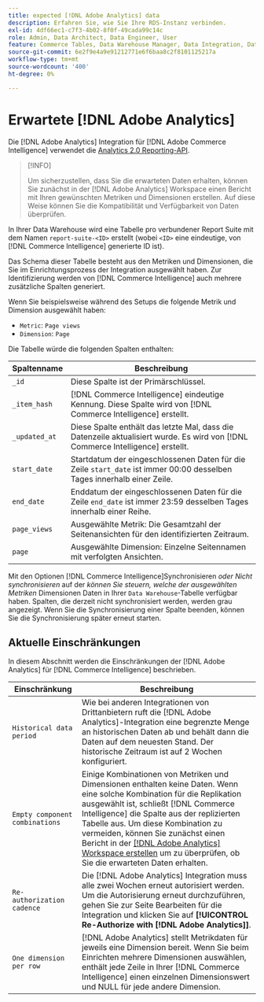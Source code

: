 ```yaml
---
title: expected [!DNL Adobe Analytics] data
description: Erfahren Sie, wie Sie Ihre RDS-Instanz verbinden.
exl-id: 4df66ec1-c7f3-4b02-8f0f-49cada99c14c
role: Admin, Data Architect, Data Engineer, User
feature: Commerce Tables, Data Warehouse Manager, Data Integration, Data Import/Export
source-git-commit: 6e2f9e4a9e91212771e6f6baa8c2f8101125217a
workflow-type: tm+mt
source-wordcount: '400'
ht-degree: 0%

---
```


# Erwartete [!DNL Adobe Analytics]

Die [!DNL Adobe Analytics] Integration für [!DNL Adobe Commerce Intelligence] verwendet die [Analytics 2.0 Reporting-API](https://developer.adobe.com/analytics-apis/docs/2.0/#!AdobeDocs/analytics-2.0-apis/master/README.md).

>[!INFO]
>
>Um sicherzustellen, dass Sie die erwarteten Daten erhalten, können Sie zunächst in der [!DNL Adobe Analytics] Workspace einen Bericht mit Ihren gewünschten Metriken und Dimensionen erstellen. Auf diese Weise können Sie die Kompatibilität und Verfügbarkeit von Daten überprüfen.

In Ihrer Data Warehouse wird eine Tabelle pro verbundener Report Suite mit dem Namen `report-suite-<ID>` erstellt (wobei `<ID>` eine eindeutige, von [!DNL Commerce Intelligence] generierte ID ist).

Das Schema dieser Tabelle besteht aus den Metriken und Dimensionen, die Sie im Einrichtungsprozess der Integration ausgewählt haben. Zur Identifizierung werden von [!DNL Commerce Intelligence] auch mehrere zusätzliche Spalten generiert.

Wenn Sie beispielsweise während des Setups die folgende Metrik und Dimension ausgewählt haben:
- `Metric`: `Page views`
- `Dimension`: `Page`

Die Tabelle würde die folgenden Spalten enthalten:

| Spaltenname | Beschreibung |
| --- | --- |
| `_id` | Diese Spalte ist der Primärschlüssel. |
| `_item_hash` | [!DNL Commerce Intelligence] eindeutige Kennung. Diese Spalte wird von [!DNL Commerce Intelligence] erstellt. |
| `_updated_at` | Diese Spalte enthält das letzte Mal, dass die Datenzeile aktualisiert wurde. Es wird von [!DNL Commerce Intelligence] erstellt. |
| `start_date` | Startdatum der eingeschlossenen Daten für die Zeile `start_date` ist immer 00:00 desselben Tages innerhalb einer Zeile. |
| `end_date` | Enddatum der eingeschlossenen Daten für die Zeile `end_date` ist immer 23:59 desselben Tages innerhalb einer Reihe. |
| `page_views` | Ausgewählte Metrik: Die Gesamtzahl der Seitenansichten für den identifizierten Zeitraum. |
| `page` | Ausgewählte Dimension: Einzelne Seitennamen mit verfolgten Ansichten. |

Mit den Optionen [!DNL Commerce Intelligence]Synchronisieren *oder Nicht synchronisieren* auf der *können Sie steuern, welche der ausgewählten Metriken* Dimensionen Daten in Ihrer `Data Warehouse`-Tabelle verfügbar haben. Spalten, die derzeit nicht synchronisiert werden, werden grau angezeigt. Wenn Sie die Synchronisierung einer Spalte beenden, können Sie die Synchronisierung später erneut starten.

## Aktuelle Einschränkungen

In diesem Abschnitt werden die Einschränkungen der [!DNL Adobe Analytics] für [!DNL Commerce Intelligence] beschrieben.

| Einschränkung | Beschreibung |
| --- | --- |
| `Historical data period` | Wie bei anderen Integrationen von Drittanbietern ruft die [!DNL Adobe Analytics]-Integration eine begrenzte Menge an historischen Daten ab und behält dann die Daten auf dem neuesten Stand. Der historische Zeitraum ist auf 2 Wochen konfiguriert. |
| `Empty component combinations` | Einige Kombinationen von Metriken und Dimensionen enthalten keine Daten. Wenn eine solche Kombination für die Replikation ausgewählt ist, schließt [!DNL Commerce Intelligence] die Spalte aus der replizierten Tabelle aus. Um diese Kombination zu vermeiden, können Sie zunächst einen Bericht in der [[!DNL Adobe Analytics] Workspace erstellen](https://experienceleague.adobe.com/docs/analytics/analyze/analysis-workspace/home.html?lang=de) um zu überprüfen, ob Sie die erwarteten Daten erhalten. |
| `Re-authorization cadence` | Die [!DNL Adobe Analytics] Integration muss alle zwei Wochen erneut autorisiert werden. Um die Autorisierung erneut durchzuführen, gehen Sie zur Seite Bearbeiten für die Integration und klicken Sie auf **[!UICONTROL Re-Authorize with [!DNL Adobe Analytics]]**. |
| `One dimension per row` | [!DNL Adobe Analytics] stellt Metrikdaten für jeweils eine Dimension bereit. Wenn Sie beim Einrichten mehrere Dimensionen auswählen, enthält jede Zeile in Ihrer [!DNL Commerce Intelligence] einen einzelnen Dimensionswert und NULL für jede andere Dimension. |

